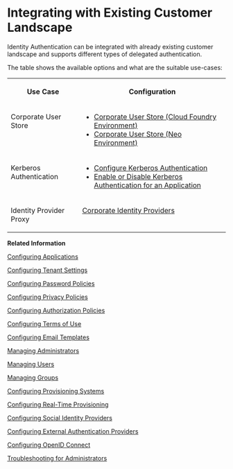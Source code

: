 <!-- loiocf29ea18713a42219ac402bfa577bdbd -->

# Integrating with Existing Customer Landscape

Identity Authentication can be integrated with already existing customer landscape and supports different types of delegated authentication.

The table shows the available options and what are the suitable use-cases:


<table>
<tr>
<th valign="top">

Use Case

</th>
<th valign="top">

Configuration

</th>
</tr>
<tr>
<td valign="top">

Corporate User Store

</td>
<td valign="top">

-   [Corporate User Store \(Cloud Foundry Environment\)](corporate-user-store-cloud-foundry-environment-9942ede.md#loio9942ede4fae84934a8eb184a0015c305)
-   [Corporate User Store \(Neo Environment\)](corporate-user-store-neo-environment-461d71c.md#loio461d71c148594608b9c8b6d016e0a0c5)



</td>
</tr>
<tr>
<td valign="top">

Kerberos Authentication

</td>
<td valign="top">

-   [Configure Kerberos Authentication](configure-kerberos-authentication-b030165.md#loiob0301657df074ab081ab7556854aca56)
-   [Enable or Disable Kerberos Authentication for an Application](enable-or-disable-kerberos-authentication-for-an-application-11121c9.md)



</td>
</tr>
<tr>
<td valign="top">

Identity Provider Proxy

</td>
<td valign="top">

[Corporate Identity Providers](corporate-identity-providers-19f3eca.md)

</td>
</tr>
</table>

**Related Information**  


[Configuring Applications](configuring-applications-61ad3b0.md "This section describes how you can configure the user authentication, access to an application, and use a branding style in accordance with your company requirements. It also explains the trust configuration between Identity Authentication and a service provider or client (relying party).")

[Configuring Tenant Settings](configuring-tenant-settings-d4d6fdc.md "Initially, the tenants are configured to use default settings. This section describes how you as a tenant administrator can make custom tenant configurations.")

[Configuring Password Policies](configuring-password-policies-12b3395.md "Passwords for the authentication of users are subject to certain rules. These rules are defined in the password policy. Identity Authentication provides you with two predefined password policies, in addition to which you can create and configure up to three custom password policies.")

[Configuring Privacy Policies](configuring-privacy-policies-ed48466.md "You can configure a custom privacy policy document by creating a new document, adding and editing its language versions, and defining the document for an application.")

[Configuring Authorization Policies](configuring-authorization-policies-982ac5f.md "Authorization management enables Identity Authentication administrators to use authorization policies in multiple environments, configure them, and assign them to users.")

[Configuring Terms of Use](configuring-terms-of-use-61d3a86.md "You can configure a custom terms of use document by creating a new document, adding and editing its language versions, and defining the document for an application.")

[Configuring Email Templates](configuring-email-templates-b2afbcd.md "Tenant administrators can use the default or a custom email template set for the application processes.")

[Managing Administrators](managing-administrators-786eea2.md "This section describes how, as a tenant administrator, you can list all administrators in the administration console for SAP Cloud Identity Services, add new administrators, and edit the administrator authorizations. You can also remove administrators.")

[Managing Users](managing-users-228428f.md "Tenant administrators can manage user accounts via the administration console for SAP Cloud Identity Services, and via APIs.")

[Managing Groups](managing-groups-ddd067c.md "Tenant administrators can create groups, and assign and unassign these groups to users via the administration console for SAP Cloud Identity Services.")

[Configuring Provisioning Systems](configuring-provisioning-systems-f149f76.md "Configure provisioning systems for synchronizing users and groups between business applications.")

[Configuring Real-Time Provisioning](configuring-real-time-provisioning-617dd4b.md "As a tenant administrator, you can configure real-time provisioning to immediately provision entities from source to target systems.")

[Configuring Social Identity Providers](configuring-social-identity-providers-17d400d.md "By configuring a social provider, users can log on to applications with their social media credentials by linking their accounts in Identity Authentication to the social media account.")

[Configuring External Authentication Providers](configuring-external-authentication-providers-4f02f94.md "Configure authentication providers in the administration console for SAP Cloud Identity Services to manage users from external providers.")

[Configuring OpenID Connect](configuring-openid-connect-a789c9c.md "You can use Identity Authentication for authentication in OpenID Connect protected applications.")

[Troubleshooting for Administrators](troubleshooting-for-administrators-f80beb5.md "This section is intended to help administrators deal with error messages in the administration console for SAP Cloud Identity Services.")

